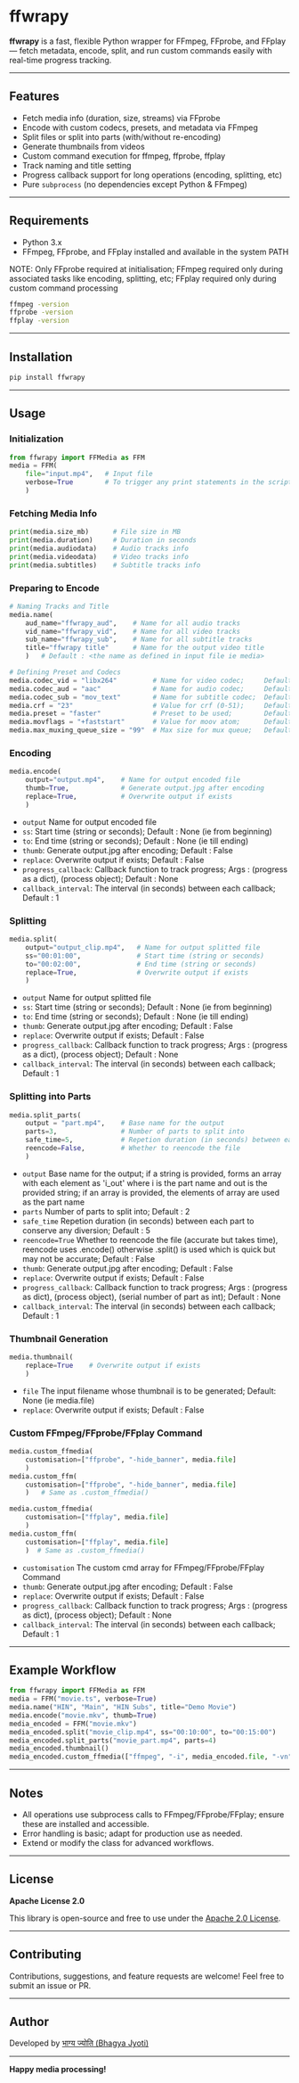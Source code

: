 # ffwrapy

**ffwrapy** is a  fast, flexible Python wrapper for FFmpeg, FFprobe, and FFplay — fetch metadata, encode, split, and run custom commands easily with real-time progress tracking.

---

## Features

- Fetch media info (duration, size, streams) via FFprobe
- Encode with custom codecs, presets, and metadata via FFmpeg
- Split files or split into parts (with/without re-encoding)
- Generate thumbnails from videos
- Custom command execution for ffmpeg, ffprobe, ffplay
- Track naming and title setting
- Progress callback support for long operations (encoding, splitting, etc)
- Pure `subprocess` (no dependencies except Python & FFmpeg)

---

## Requirements

- Python 3.x
- FFmpeg, FFprobe, and FFplay installed and available in the system PATH

NOTE: Only FFprobe required at initialisation; FFmpeg required only during associated tasks like encoding, splitting, etc; FFplay required only during custom command processing

```bash
ffmpeg -version
ffprobe -version
ffplay -version
```

---

## Installation

```bash
pip install ffwrapy
```

---

## Usage

### Initialization

```python
from ffwrapy import FFMedia as FFM
media = FFM(
    file="input.mp4",   # Input file
    verbose=True        # To trigger any print statements in the script; Default: False
    )
```

### Fetching Media Info

```python
print(media.size_mb)      # File size in MB
print(media.duration)     # Duration in seconds
print(media.audiodata)    # Audio tracks info
print(media.videodata)    # Video tracks info
print(media.subtitles)    # Subtitle tracks info
```

### Preparing to Encode

```python
# Naming Tracks and Title
media.name(
    aud_name="ffwrapy_aud",    # Name for all audio tracks 
    vid_name="ffwrapy_vid",    # Name for all video tracks 
    sub_name="ffwrapy_sub",    # Name for all subtitle tracks 
    title="ffwrapy title"      # Name for the output video title 
    )   # Default : <the name as defined in input file ie media>

# Defining Preset and Codecs
media.codec_vid = "libx264"     	# Name for video codec;     Default : "libx264"
media.codec_aud = "aac"         	# Name for audio codec;     Default : "aac"
media.codec_sub = "mov_text"   		# Name for subtitle codec;  Default : "mov_text"
media.crf = "23"                	# Value for crf (0-51);     Default : "23"
media.preset = "faster"         	# Preset to be used;        Default : "faster"
media.movflags = "+faststart"   	# Value for moov atom;      Default : "+faststart"
media.max_muxing_queue_size = "99"	# Max size for mux queue;   Default : "9999"
```

### Encoding

```python
media.encode(
    output="output.mp4",    # Name for output encoded file
    thumb=True,             # Generate output.jpg after encoding
    replace=True,           # Overwrite output if exists
    )
```
- `output` Name for output encoded file
- `ss`: Start time (string or seconds); Default : None (ie from beginning)
- `to`: End time (string or seconds); Default : None (ie till ending)
- `thumb`: Generate output.jpg after encoding; Default : False
- `replace`: Overwrite output if exists; Default : False
- `progress_callback`: Callback function to track progress; Args : (progress as a dict), (process object); Default : None
- `callback_interval`: The interval (in seconds) between each callback; Default : 1

### Splitting

```python
media.split(
    output="output_clip.mp4",   # Name for output splitted file
    ss="00:01:00",              # Start time (string or seconds)
    to="00:02:00",              # End time (string or seconds)
    replace=True,               # Overwrite output if exists
    )
```
- `output` Name for output splitted file
- `ss`: Start time (string or seconds); Default : None (ie from beginning)
- `to`: End time (string or seconds); Default : None (ie till ending)
- `thumb`: Generate output.jpg after encoding; Default : False
- `replace`: Overwrite output if exists; Default : False
- `progress_callback`: Callback function to track progress; Args : (progress as a dict), (process object); Default : None
- `callback_interval`: The interval (in seconds) between each callback; Default : 1

### Splitting into Parts

```python
media.split_parts(
    output = "part.mp4",    # Base name for the output
    parts=3,                # Number of parts to split into
    safe_time=5,            # Repetion duration (in seconds) between each part to conserve any diversion
    reencode=False,         # Whether to reencode the file
    )
```
- `output` Base name for the output; if a string is provided, forms an array with each element as 'i_out' where i is the part name and out is the provided string; if an array is provided, the elements of array are used as the part name
- `parts` Number of parts to split into; Default : 2
- `safe_time` Repetion duration (in seconds) between each part to conserve any diversion; Default : 5
- `reencode=True` Whether to reencode the file (accurate but takes time), reencode uses .encode() otherwise .split() is used which is quick but may not be accurate; Default : False
- `thumb`: Generate output.jpg after encoding; Default : False
- `replace`: Overwrite output if exists; Default : False
- `progress_callback`: Callback function to track progress; Args : (progress as dict), (process object), (serial number of part as int); Default : None
- `callback_interval`: The interval (in seconds) between each callback; Default : 1

### Thumbnail Generation

```python
media.thumbnail(
    replace=True    # Overwrite output if exists
    )
```
- `file` The input filename whose thumbnail is to be generated; Default: None (ie media.file)
- `replace`: Overwrite output if exists; Default : False

### Custom FFmpeg/FFprobe/FFplay Command

```python
media.custom_ffmedia(
    customisation=["ffprobe", "-hide_banner", media.file]
    )
media.custom_ffm(
    customisation=["ffprobe", "-hide_banner", media.file]
    )   # Same as .custom_ffmedia()

media.custom_ffmedia(
    customisation=["ffplay", media.file]
    )
media.custom_ffm(
    customisation=["ffplay", media.file]
    )  # Same as .custom_ffmedia()
```
- `customisation` The custom cmd array for FFmpeg/FFprobe/FFplay Command
- `thumb`: Generate output.jpg after encoding; Default : False
- `replace`: Overwrite output if exists; Default : False
- `progress_callback`: Callback function to track progress; Args : (progress as dict), (process object); Default : None
- `callback_interval`: The interval (in seconds) between each callback; Default : 1
---

## Example Workflow

```python
from ffwrapy import FFMedia as FFM
media = FFM("movie.ts", verbose=True)
media.name("HIN", "Main", "HIN Subs", title="Demo Movie")
media.encode("movie.mkv", thumb=True)
media_encoded = FFM("movie.mkv")
media_encoded.split("movie_clip.mp4", ss="00:10:00", to="00:15:00")
media_encoded.split_parts("movie_part.mp4", parts=4)
media_encoded.thumbnail()
media_encoded.custom_ffmedia(["ffmpeg", "-i", media_encoded.file, "-vn", "-acodec", "copy", "audio.aac"])
```

---

## Notes

- All operations use subprocess calls to FFmpeg/FFprobe/FFplay; ensure these are installed and accessible.
- Error handling is basic; adapt for production use as needed.
- Extend or modify the class for advanced workflows.

---

## License

**Apache License 2.0**

This library is open-source and free to use under the [Apache 2.0 License](./LICENSE).

---

## Contributing

Contributions, suggestions, and feature requests are welcome! Feel free to submit an issue or PR.

---

## Author

Developed by [भाग्य ज्योति (Bhagya Jyoti)](https://github.com/BhagyaJyoti22006)

---

**Happy media processing!**